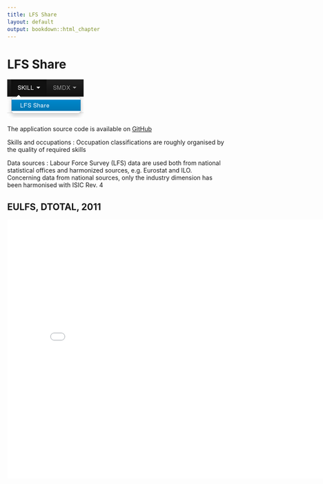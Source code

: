 ```yaml
---
title: LFS Share
layout: default
output: bookdown::html_chapter
---
```


# LFS Share

<img src="diagrams/lfsShare_menu.png" alt="LFS Share Menu"/>

The application source code is available on
[GitHub](https://github.com/bowerth/desk/blob/master/inst/industry/tools/indic/lfsShare.R)

Skills and occupations
:   Occupation classifications are roughly organised by the quality of required skills

Data sources
:   Labour Force Survey (LFS) data are used both from national statistical offices and harmonized sources, e.g. Eurostat and ILO. Concerning data from national sources, only the industry dimension has been harmonised with ISIC Rev. 4

## EULFS, DTOTAL, 2011

<iframe src="/figures/app_lfsShare/lfseu_dtotal_2011" marginwidth="0" marginheight="0" scrolling="no" width="800" height="600" frameborder="0"></iframe>
